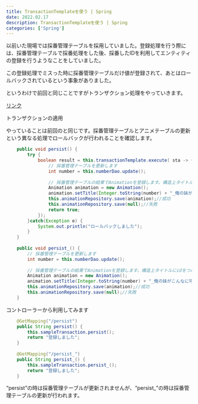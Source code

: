 ```yaml
---
title: TransactionTemplateを使う | Spring
date: 2022.02.17
description: TransactionTemplateを使う | Spring
categories: ['Spring']
---
```


以前いた現場では採番管理テーブルを採用していました。登録処理を行う際には、採番管理テーブルで採番処理をした後、採番したIDを利用してエンティティの登録を行うようなことをしていました。

この登録処理でミスった時に採番管理テーブルだけ値が登録されて、あとはロールバックされているという事象がありました。

というわけで前回と同じことですがトランザクション処理をやっていきます。

[リンク](/posts/p1214)


トランザクションの適用

やっていることは前回のと同じです。採番管理テーブルとアニメテーブルの更新という異なる処理でロールバックが行われることを確認します。

```java
	public void persist() {
		try {
			boolean result = this.transactionTemplate.execute( sta -> {
				// 採番管理テーブルを更新します
				int number = this.numberDao.update();
				
				// 採番管理テーブルの結果でAnimationを登録します。構造上タイトルにidをつけてます
				Animation animation = new Animation();
				animation.setTitle(Integer.toString(number) + "_俺の妹がこんなに可愛いわけがない");
				this.animationRepository.save(animation);//成功
				this.animationRepository.save(null);//失敗
				return true;
			});
		}catch(Exception e) {
			System.out.println("ロールバックしました");
		}
	}
	
	public void persist_() {
		// 採番管理テーブルを更新します
		int number = this.numberDao.update();
		
		// 採番管理テーブルの結果でAnimationを登録します。構造上タイトルにidをつけてます
		Animation animation = new Animation();
		animation.setTitle(Integer.toString(number) + "_俺の妹がこんなに可愛いわけがない");
		this.animationRepository.save(animation);//成功
		this.animationRepository.save(null);//失敗
	}
```


コントローラーから利用してみます

```java
	@GetMapping("/persist")
	public String persist() {
		this.sampleTransaction.persist();
		return "登録しました";
	}
	
	@GetMapping("/persist_")
	public String persist_() {
		this.sampleTransaction.persist_();
		return "登録しました";
	}
```


“persist”の時は採番管理テーブルが更新されませんが、“persist_”の時は採番管理テーブルの更新が行われます。


